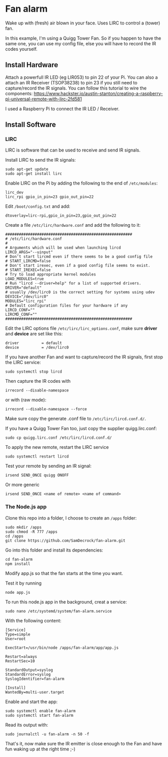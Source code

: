 # Fan alarm

Wake up with (fresh) air blown in your face. Uses LIRC to control a (tower) fan.

In this example, I'm using a Quigg Tower Fan. So if you happen to have the same one, you can use my config file, else you will have to record the IR codes yourself.

## Install Hardware

Attach a powerfull IR LED (eg LIR053) to pin 22 of your Pi. You can also a attach an IR Receiver (TSOP38238) to pin 23 if you still need to capture/record the IR signals.
You can follow this tutorial to wire the components: https://www.hackster.io/austin-stanton/creating-a-raspberry-pi-universal-remote-with-lirc-2fd581

I used a Raspberry Pi to connect the IR LED / Receiver.

## Install Software

### LIRC

LIRC is software that can be used to receive and send IR signals.

Install LIRC to send the IR signals:

	sudo apt-get update
	sudo apt-get install lirc

Enable LIRC on the Pi by adding the following to the end of `/etc/modules`:

	lirc_dev
	lirc_rpi gpio_in_pin=23 gpio_out_pin=22

Edit `/boot/config.txt` and add:

	dtoverlay=lirc-rpi,gpio_in_pin=23,gpio_out_pin=22

Create a file `/etc/lirc/hardware.conf` and add the following to it:

	########################################################
	# /etc/lirc/hardware.conf
	#
	# Arguments which will be used when launching lircd
	LIRCD_ARGS="--uinput"
	# Don't start lircmd even if there seems to be a good config file
	# START_LIRCMD=false
	# Don't start irexec, even if a good config file seems to exist.
	# START_IREXEC=false
	# Try to load appropriate kernel modules
	LOAD_MODULES=true
	# Run "lircd --driver=help" for a list of supported drivers.
	DRIVER="default"
	# usually /dev/lirc0 is the correct setting for systems using udev
	DEVICE="/dev/lirc0"
	MODULES="lirc_rpi"
	# Default configuration files for your hardware if any
	LIRCD_CONF=""
	LIRCMD_CONF=""
	########################################################

Edit the LIRC options file `/etc/lirc/lirc_options.conf`, make sure **driver** and **device** are set like this:

	driver          = default
	device          = /dev/lirc0


If you have another Fan and want to capture/record the IR signals, first stop the LIRC service:

	sudo systemctl stop lircd

Then capture the IR codes with

	irrecord --disable-namespace

or with (raw mode):

	irrecord --disable-namespace --force

Make sure copy the generate .conf file to `/etc/lirc/lircd.conf.d/`.

If you have a Quigg Tower Fan too, just copy the supplier quigg.lirc.conf:

	sudo cp quigg.lirc.conf /etc/lirc/lircd.conf.d/

To apply the new remote, restart the LIRC service

	sudo systemctl restart lircd

Test your remote by sending an IR signal:

	irsend SEND_ONCE quigg ONOFF

Or more generic

	irsend SEND_ONCE <name of remote> <name of command>

### The Node.js app

Clone this repo into a folder, I choose to create an `/apps` folder:

	sudo mkdir /apps
	sudo chmod -R 777 /apps
	cd /apps
	git clone https://github.com/SamDecrock/fan-alarm.git

Go into this folder and install its dependencies:

	cd fan-alarm
	npm install

Modify app.js so that the fan starts at the time you want.

Test it by running

	node app.js

To run this node.js app in the background, creat a service:

	sudo nano /etc/systemd/system/fan-alarm.service

With the following content:

	[Service]
	Type=simple
	User=root

	ExecStart=/usr/bin/node /apps/fan-alarm/app/app.js

	Restart=always
	RestartSec=10

	StandardOutput=syslog
	StandardError=syslog
	SyslogIdentifier=fan-alarm

	[Install]
	WantedBy=multi-user.target

Enable and start the app:

	sudo systemctl enable fan-alarm
	sudo systemctl start fan-alarm

Read its output with:

	sudo journalctl -u fan-alarm -n 50 -f

That's it, now make sure the IR emitter is close enough to the Fan and have fun waking up at the right time ;-)

